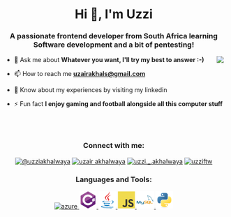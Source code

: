 <h1 align="center">Hi 👋, I'm Uzzi</h1>
<h3 align="center">A passionate frontend developer from South Africa learning Software development and a bit of pentesting!</h3>
<img align="right" src="https://media.tenor.com/GfSX-u7VGM4AAAAC/coding.gif"></img>

- 💬 Ask me about **Whatever you want, I'll try my best to answer :-)**

- 📫 How to reach me **uzairakhals@gmail.com**

- 📄 Know about my experiences by visiting my linkedin

- ⚡ Fun fact **I enjoy gaming and football alongside all this computer stuff**
<br/>
<br/>






<h3 align="center">Connect with me:</h3>
<p align="center">
<a href="https://twitter.com/@uzziakhalwaya" target="blank"><img align="center" src="https://raw.githubusercontent.com/rahuldkjain/github-profile-readme-generator/master/src/images/icons/Social/twitter.svg" alt="@uzziakhalwaya" height="30" width="40" /></a>
<a href="https://linkedin.com/in/uzair akhalwaya" target="blank"><img align="center" src="https://raw.githubusercontent.com/rahuldkjain/github-profile-readme-generator/master/src/images/icons/Social/linked-in-alt.svg" alt="uzair akhalwaya" height="30" width="40" /></a>
<a href="https://instagram.com/uzzi._.akhalwaya" target="blank"><img align="center" src="https://raw.githubusercontent.com/rahuldkjain/github-profile-readme-generator/master/src/images/icons/Social/instagram.svg" alt="uzzi._.akhalwaya" height="30" width="40" /></a>
<a href="https://www.youtube.com/c/uzziftw" target="blank"><img align="center" src="https://raw.githubusercontent.com/rahuldkjain/github-profile-readme-generator/master/src/images/icons/Social/youtube.svg" alt="uzziftw" height="30" width="40" /></a>
</p>

<h3 align="center">Languages and Tools:</h3>
<p align="center"> <a href="https://azure.microsoft.com/en-in/" target="_blank" rel="noreferrer"> <img src="https://www.vectorlogo.zone/logos/microsoft_azure/microsoft_azure-icon.svg" alt="azure" width="40" height="40"/> </a> <a href="https://www.w3schools.com/cs/" target="_blank" rel="noreferrer"> <img src="https://raw.githubusercontent.com/devicons/devicon/master/icons/csharp/csharp-original.svg" alt="csharp" width="40" height="40"/> </a> <a href="https://www.java.com" target="_blank" rel="noreferrer"> <img src="https://raw.githubusercontent.com/devicons/devicon/master/icons/java/java-original.svg" alt="java" width="40" height="40"/> </a> <a href="https://developer.mozilla.org/en-US/docs/Web/JavaScript" target="_blank" rel="noreferrer"> <img src="https://raw.githubusercontent.com/devicons/devicon/master/icons/javascript/javascript-original.svg" alt="javascript" width="40" height="40"/> </a> <a href="https://www.mysql.com/" target="_blank" rel="noreferrer"> <img src="https://raw.githubusercontent.com/devicons/devicon/master/icons/mysql/mysql-original-wordmark.svg" alt="mysql" width="40" height="40"/> </a> <a href="https://www.python.org" target="_blank" rel="noreferrer"> <img src="https://raw.githubusercontent.com/devicons/devicon/master/icons/python/python-original.svg" alt="python" width="40" height="40"/> </a> </p>
